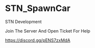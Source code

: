 # STN_SpawnCar
STN Development



Join The Server And Open Ticket For Help

https://discord.gg/pENS7zxMdA
